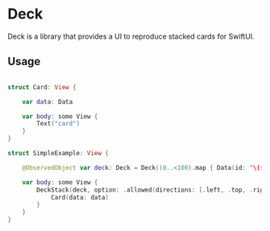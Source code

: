 # Deck

Deck is a library that provides a UI to reproduce stacked cards for SwiftUI.


## Usage

```swift

struct Card: View {

    var data: Data

    var body: some View {
        Text("card")
    }
}

struct SimpleExample: View {

    @ObservedObject var deck: Deck = Deck((0..<100).map { Data(id: "\($0)") })

    var body: some View {
        DeckStack(deck, option: .allowed(directions: [.left, .top, .right]) ) { data, targetID in
            Card(data: data)
        }
    }
}

```

